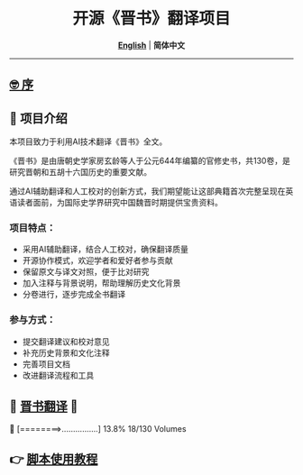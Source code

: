 <div align="center">
<h1> 开源《晋书》翻译项目 </h1>

[**English**](docs/EN/README_EN.md) | **简体中文**

</div>


---
## [🤓 序](docs/ZH/PROLOGUE_ZH.MD)

## 🤔 项目介绍
本项目致力于利用AI技术翻译《晋书》全文。

《晋书》是由唐朝史学家房玄龄等人于公元644年编纂的官修史书，共130卷，是研究晋朝和五胡十六国历史的重要文献。

通过AI辅助翻译和人工校对的创新方式，我们期望能让这部典籍首次完整呈现在英语读者面前，为国际史学界研究中国魏晋时期提供宝贵资料。

### 项目特点：

- 采用AI辅助翻译，结合人工校对，确保翻译质量
- 开源协作模式，欢迎学者和爱好者参与贡献
- 保留原文与译文对照，便于比对研究
- 加入注释与背景说明，帮助理解历史文化背景
- 分卷进行，逐步完成全书翻译

### 参与方式：
- 提交翻译建议和校对意见
- 补充历史背景和文化注释
- 完善项目文档
- 改进翻译流程和工具

## 📑 [**晋书翻译**](docs/contents.md) 📑

🤡 [========>................] 13.8%
    18/130 Volumes

## 👉 [脚本使用教程](docs/ZH/TUTORIAL_ZH.MD)